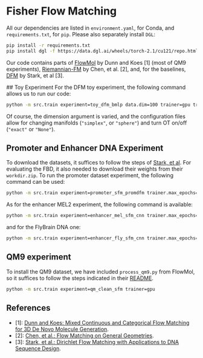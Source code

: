# Fisher Flow Matching
All our dependencies are listed in `environment.yaml`, for Conda, and `requirements.txt`, for `pip`. Please also separately install `DGL`:
```bash
pip install -r requirements.txt
pip install dgl -f https://data.dgl.ai/wheels/torch-2.1/cu121/repo.html
```
Our code contains parts of [FlowMol](https://github.com/Dunni3/FlowMol/tree/main) by Dunn and Koes [1] (most of QM9 experiments), [Riemannian-FM](https://github.com/facebookresearch/riemannian-fm) by Chen, et al. [2], and, for the baselines, [DFM](https://github.com/HannesStark/dirichlet-flow-matching/tree/main) by Stark, et al [3].

## Toy Experiment
For the DFM toy experiment, the following command allows us to run our code:
```bash
python -m src.train experiment=toy_dfm_bmlp data.dim=100 trainer=gpu trainer.max_epochs=500
```
Of course, the dimension argument is varied, and the configuration files allow for changing manifolds (`"simplex"`, or `"sphere"`) and turn OT on/off (`"exact"` or `"None"`).

## Promoter and Enhancer DNA Experiment
To download the datasets, it suffices to follow the steps of [Stark, et al](https://github.com/HannesStark/dirichlet-flow-matching/). For evaluating the FBD, it also needed to download their weights from their `workdir.zip`. To run the promoter dataset experiment, the following command can be used:

```bash
python -m src.train experiment=promoter_sfm_promdfm trainer.max_epochs=200 trainer=gpu data.batch_size=128
```

As for the enhancer MEL2 experiment, the following command is available:

```bash
python -m src.train experiment=enhancer_mel_sfm_cnn trainer.max_epochs=800 trainer=gpu
```

and for the FlyBrain DNA one:
```bash
python -m src.train experiment=enhancer_fly_sfm_cnn trainer.max_epochs=800 trainer=gpu
```

## QM9 experiment
To install the QM9 dataset, we have included `process_qm9.py` from FlowMol, so it suffices to follow the steps indicated in their [README](https://github.com/Dunni3/FlowMol/tree/main).

```bash
python -m src.train experiment=qm_clean_sfm trainer=gpu
```

## References
- [1]: [Dunn and Koes: Mixed Continuous and Categorical Flow Matching for 3D De Novo Molecule Generation](https://arxiv.org/abs/2404.19739).
- [2]: [Chen, et al.: Flow Matching on General Geometries](https://arxiv.org/pdf/2302.03660).
- [3]: [Stark, et al.: Dirichlet Flow Matching with Applications to DNA Sequence Design](https://arxiv.org/abs/2402.05841).
